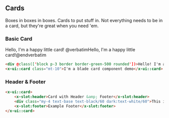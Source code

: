 ## Cards
Boxes in boxes in boxes. Cards to put stuff in. Not everything needs to be in a card, but they're great when you need 'em.
### Basic Card

<x-code-demo lang="blade">
    <x-ui::card>Hello, I'm a happy little card!</x-ui::card>
    <x-slot:raw>@verbatim<x-ui::card>Hello, I'm a happy little card!</x-ui::card>@endverbatim</x-slot:raw>
</x-code-demo>

```html +demo
<div @class(['block p-3 border border-green-500 rounded'])>Hello! I'm a raw HTML code demo</div>
<x-ui::card class="mt-10">I'm a blade card component demo</x-ui::card>
```

### Header & Footer
```html +demo
<x-ui::card>
    <x-slot:header>Card with Header &amp; Footer</x-slot:header>
    <div class="my-4 text-base text-black/60 dark:text-white/60">This is a card with a header. It lives in our happy little world.</div>
    <x-slot:footer>Example Footer</x-slot:footer>
</x-ui::card>
```
